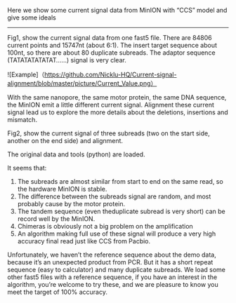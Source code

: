 
Here we show some current signal data from MinION with “CCS” model and give some ideals

___________________________________________________________________________________________________________________________
Fig1, show the current signal data from one fast5 file. There are 84806 current points and 15747nt (about 6:1). The insert target sequence about 100nt, so there are about 80 duplicate subreads. The adaptor sequence (TATATATATATAT……) signal is very clear.

![Example]（https://github.com/Nicklu-HQ/Current-signal-alignment/blob/master/picture/Current_Value.png）

With the same nanopore, the same motor protein, the same DNA sequence, the MinION emit a little different current signal. Alignment these current signal lead us to explore the more details about the deletions, insertions and mismatch. 


Fig2, show the current signal of three subreads (two on the start side, another on the end side) and alignment.


The original data and tools (python) are loaded. 

It seems that:
1.	The subreads are almost similar from start to end on the same read, so the hardware MinION is stable.
2.	The difference between the subreads signal are random, and most probably cause by the motor protein.
3.	The tandem sequence (even theduplicate subread is very short) can be record well by the MinION.
4.	Chimeras is obviously not a big problem on the amplification 
5.	An algorithm making full use of these signal will produce a very high accuracy final read just like CCS from Pacbio.



Unfortunately, we haven’t the reference sequence about the demo data, because it’s an unexpected product from PCR.  But it has a short repeat sequence (easy to calculator) and many duplicate subreads.
We load some other fast5 files with a reference sequence, if you have an interest in the algorithm, you’re welcome to try these, and we are pleasure to know you meet the target of 100% accuracy.

